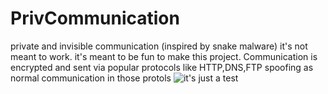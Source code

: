 # PrivCommunication
private and invisible communication (inspired by snake malware)
it's not meant to work. it's meant to be fun to make this project.
Communication is encrypted and sent via popular protocols like HTTP,DNS,FTP spoofing as normal communication in those protols
![it's just a test](https://github.com/github/docs/actions/workflows/main.yml/badge.svg?event=push)
